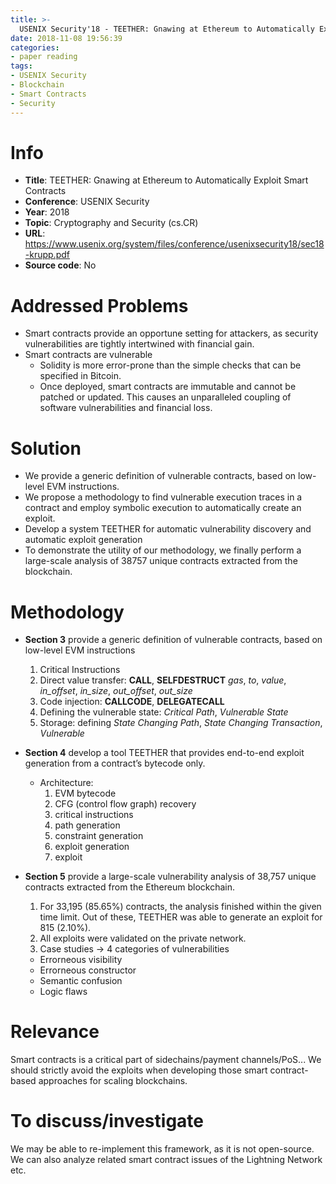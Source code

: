 ```yaml
---
title: >-
  USENIX Security'18 - TEETHER: Gnawing at Ethereum to Automatically Exploit Smart Contracts
date: 2018-11-08 19:56:39
categories:
- paper reading
tags:
- USENIX Security
- Blockchain
- Smart Contracts
- Security
---
```


# Info

- **Title**: TEETHER: Gnawing at Ethereum to Automatically Exploit Smart Contracts
- **Conference**: USENIX Security
- **Year**: 2018
- **Topic**: Cryptography and Security (cs.CR)
- **URL**: https://www.usenix.org/system/files/conference/usenixsecurity18/sec18-krupp.pdf
- **Source code**: No


# Addressed Problems

- Smart contracts provide an opportune setting for attackers, as security vulnerabilities are tightly intertwined with financial gain.
- Smart contracts are vulnerable
  - Solidity is more error-prone than the simple checks that can be specified in Bitcoin.
  - Once deployed, smart contracts are immutable and cannot be patched or updated. This causes an unparalleled coupling of software vulnerabilities and financial loss.



# Solution

- We provide a generic definition of vulnerable contracts, based on low-level EVM instructions.
- We propose a methodology to find vulnerable execution traces in a contract and employ symbolic execution to automatically create an exploit.
- Develop a system TEETHER for automatic vulnerability discovery and automatic exploit generation
- To demonstrate the utility of our methodology, we finally perform a large-scale analysis of 38757 unique contracts extracted from the blockchain.


# Methodology

- **Section 3** provide a generic definition of vulnerable contracts, based on low-level EVM instructions
  1. Critical Instructions
    1. Direct value transfer: **CALL**, **SELFDESTRUCT** *gas*, *to*, *value*, *in_offset*, *in_size*, *out_offset*, *out_size*
    2. Code injection: **CALLCODE**, **DELEGATECALL**
    3. Defining the vulnerable state: *Critical Path*, *Vulnerable State*
  2. Storage: defining *State Changing Path*, *State Changing Transaction*, *Vulnerable*

- **Section 4** develop a tool TEETHER that provides end-to-end exploit generation from a contract’s bytecode only.
  - Architecture:
    1. EVM bytecode
    2. CFG (control flow graph) recovery
    3. critical instructions
    4. path generation
    5. constraint generation
    6. exploit generation
    7. exploit
- **Section 5** provide a large-scale vulnerability analysis of 38,757 unique contracts extracted from the Ethereum blockchain.
  1. For 33,195 (85.65%) contracts, the analysis finished within the given time limit. Out of these, TEETHER was able to generate an exploit for 815 (2.10%).
  2. All exploits were validated on the private network.
  3. Case studies -> 4 categories of vulnerabilities
    - Errorneous visibility
    - Errorneous constructor
    - Semantic confusion
    - Logic flaws


# Relevance

Smart contracts is a critical part of sidechains/payment channels/PoS...
We should strictly avoid the exploits when developing those smart contract-based approaches for scaling blockchains.

# To discuss/investigate

We may be able to re-implement this framework, as it is not open-source.
We can also analyze related smart contract issues of the Lightning Network etc.